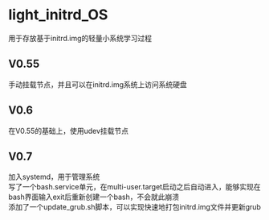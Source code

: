 # light_initrd_OS
用于存放基于initrd.img的轻量小系统学习过程
## V0.55
手动挂载节点，并且可以在initrd.img系统上访问系统硬盘
## V0.6
在V0.55的基础上，使用udev挂载节点
## V0.7
加入systemd，用于管理系统\
写了一个bash.service单元，在multi-user.target启动之后自动进入，能够实现在bash界面输入exit后重新创建一个bash，不会就此崩溃\
添加了一个update_grub.sh脚本，可以实现快速地打包initrd.img文件并更新grub

